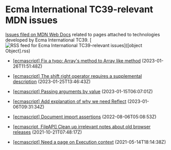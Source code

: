 # Ecma International TC39-relevant MDN issues

[Issues filed on MDN Web Docs](https://github.com/mdn/content/issues) related to pages attached to technologies developed by Ecma International TC39. [![RSS feed for Ecma International TC39-relevant issues](https://www.w3.org/QA/2007/04/feed_icon)]([object Object].rss)

* [[ecmascript] Fix a typo: Array's method to Array like method](https://github.com/mdn/content/issues/23905) (2023-01-26T11:51:48Z)
  
* [[ecmascript] The shift right operator requires a supplemental description](https://github.com/mdn/content/issues/23883) (2023-01-25T13:46:43Z)
  
* [[ecmascript] Passing arguments by value](https://github.com/mdn/content/issues/23653) (2023-01-15T06:07:01Z)
  
* [[ecmascript] Add explanation of why we need Reflect](https://github.com/mdn/content/issues/23432) (2023-01-06T09:31:34Z)
  
* [[ecmascript] Document import assertions](https://github.com/mdn/content/issues/19220) (2022-08-06T05:08:53Z)
  
* [[ecmascript, FileAPI] Clean up irrelevant notes about old browser releases](https://github.com/mdn/content/issues/9974) (2021-10-21T07:48:17Z)
  
* [[ecmascript] Need a page on Execution context](https://github.com/mdn/content/issues/5006) (2021-05-14T18:14:38Z)
  
